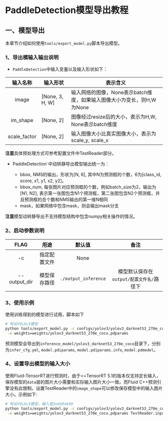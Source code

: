 # PaddleDetection模型导出教程

## 一、模型导出
本章节介绍如何使用`tools/export_model.py`脚本导出模型。
### 1、导出模输入输出说明
- `PaddleDetection`中输入变量以及输入形状如下：

| 输入名称 | 输入形状 | 表示含义 |
| :---------: | ----------- | ---------- |
| image |  [None, 3, H, W] | 输入网络的图像，None表示batch维度，如果输入图像大小为变长，则H,W为None |
| im_shape | [None, 2] | 图像经过resize后的大小，表示为H,W, None表示batch维度 |
| scale_factor | [None, 2] | 输入图像大小比真实图像大小，表示为scale_y, scale_x |

**注意**具体预处理方式可参考配置文件中TestReader部分。


- PaddleDetection`中动转静导出模型输出统一为：

  - bbox, NMS的输出，形状为[N, 6], 其中N为预测框的个数，6为[class_id, score, x1, y1, x2, y2]。
  - bbox\_num, 每张图片对应预测框的个数，例如batch_size为2，输出为[N1, N2], 表示第一张图包含N1个预测框，第二张图包含N2个预测框，并且预测框的总个数和NMS输出的第一维N相同
  - mask，如果网络中包含mask，则会输出mask分支

**注意**模型动转静导出不支持模型结构中包含numpy相关操作的情况。


### 2、启动参数说明

|      FLAG      |      用途      |    默认值    |                 备注                      |
|:--------------:|:--------------:|:------------:|:-----------------------------------------:|
|       -c       |  指定配置文件  |     None     |                                           |
|  --output_dir  |  模型保存路径  |  `./output_inference`  |  模型默认保存在`output/配置文件名/`路径下 |

### 3、使用示例

使用训练得到的模型进行试用，脚本如下

```bash
# 导出YOLOv3模型
python tools/export_model.py -c configs/yolov3/yolov3_darknet53_270e_coco.yml --output_dir=./inference_model \
 -o weights=weights/yolov3_darknet53_270e_coco.pdparams
```

预测模型会导出到`inference_model/yolov3_darknet53_270e_coco`目录下，分别为`infer_cfg.yml`, `model.pdiparams`,  `model.pdiparams.info`, `model.pdmodel`。


### 4、设置导出模型的输入大小

使用Fluid-TensorRT进行预测时，由于<=TensorRT 5.1的版本仅支持定长输入，保存模型的`data`层的图片大小需要和实际输入图片大小一致。而Fluid C++预测引擎没有此限制。设置TestReader中的`image_shape`可以修改保存模型中的输入图片大小。示例如下:

```bash
# 导出YOLOv3模型，输入是3x640x640
python tools/export_model.py -c configs/yolov3/yolov3_darknet53_270e_coco.yml --output_dir=./inference_model \
 -o weights=weights/yolov3_darknet53_270e_coco.pdparams TestReader.inputs_def.image_shape=[3,640,640]
```
